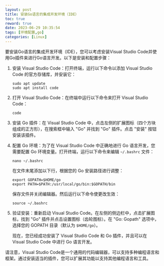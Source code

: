 ```yaml
---
layout: post
title: 安装Go语言的集成开发环境（IDE）
toc: true
reward: true
date: 2023-06-29 10:35:54
tags: [环境配置,go]
categories: [Linux]
---
```


要安装Go语言的集成开发环境（IDE），您可以考虑安装Visual Studio Code并使用Go插件来进行Go语言开发。以下是安装和配置步骤：

1. 安装 Visual Studio Code：打开终端，运行以下命令以添加 Visual Studio Code 的官方存储库，并安装它：

   ```
   sudo apt update
   sudo apt install code
   ```
<!-- more -->
2. 打开 Visual Studio Code：在终端中运行以下命令来打开 Visual Studio Code：

   ```
   code
   ```

3. 安装 Go 插件：在 Visual Studio Code 中，点击左侧的扩展图标（四个方块组成的正方形），在搜索框中输入 "Go" 并找到 "Go" 插件。点击 "安装" 按钮安装该插件。

4. 配置 Go 环境：为了在 Visual Studio Code 中正确地进行 Go 语言开发，您需要配置 Go 环境变量。打开终端，运行以下命令来编辑 `~/.bashrc` 文件：

   ```
   nano ~/.bashrc
   ```

   在文件末尾添加以下行，根据您的 Go 安装路径进行调整：

   ```
   export GOPATH=$HOME/go
   export PATH=$PATH:/usr/local/go/bin:$GOPATH/bin
   ```

   保存文件并关闭编辑器。然后运行以下命令使更改生效：

   ```
   source ~/.bashrc
   ```

5. 验证安装：重新启动 Visual Studio Code。在左侧的侧边栏中，点击扩展图标，找到 "Go" 插件并点击设置图标（齿轮图标）。在 "Go: Gopath" 选项中，选择您的 GOPATH 目录（默认为 `$HOME/go`）。

   现在，您已经成功安装了 Visual Studio Code 和 Go 插件，并且可以在 Visual Studio Code 中进行 Go 语言开发。

请注意，Visual Studio Code是一个通用的代码编辑器，可以支持多种编程语言和框架。通过安装适当的插件，您可以扩展其功能以支持其他编程语言和工具。